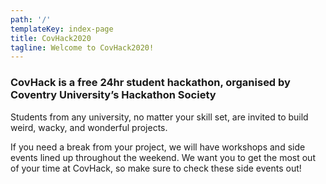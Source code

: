 ```yaml
---
path: '/'
templateKey: index-page
title: CovHack2020
tagline: Welcome to CovHack2020!
---
```


### CovHack is a free 24hr student hackathon, organised by Coventry University’s Hackathon Society

Students from any university, no matter your skill set, are invited to build weird, wacky, and wonderful projects.

If you need a break from your project, we will have workshops and side events lined up throughout the weekend.
We want you to get the most out of your time at CovHack, so make sure to check these side events out!
